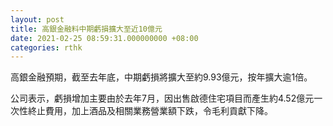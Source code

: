 ```yaml
---
layout: post
title: 高銀金融料中期虧損擴大至近10億元
date: 2021-02-25 08:59:31.000000000 +08:00
categories: rthk
---
```


高銀金融預期，截至去年底，中期虧損將擴大至約9.93億元，按年擴大逾1倍。

公司表示，虧損增加主要由於去年7月，因出售啟德住宅項目而產生約4.52億元一次性終止費用，加上酒品及相關業務營業額下跌，令毛利貢獻下降。
